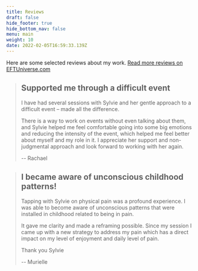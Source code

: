 ```yaml
---
title: Reviews
draft: false
hide_footer: true
hide_bottom_nav: false
menu: main
weight: 10
date: 2022-02-05T16:59:33.139Z
---
```

Here are some selected reviews about my work.  [Read more reviews on EFTUniverse.com](https://eftuniverse.com/practitioners/?slug=sylvieliveinflagstaff-com#review-prac-section)

> ## Supported me through a difficult event
> I have had several sessions with Sylvie and her gentle approach to a difficult event – made all the difference.
> 
> There is a way to work on events without even talking about them, and Sylvie helped me feel comfortable going into some big emotions and reducing the intensity of the event, which helped me feel better about myself and my role in it. I appreciate her support and non-judgmental approach and look forward to working with her again.
> 
> -- Rachael

> ## I became aware of unconscious childhood patterns!
> Tapping with Sylvie on physical pain was a profound experience. I was able to become aware of unconscious patterns that were installed in childhood related to being in pain.
> 
> It gave me clarity and made a reframing possible. Since my session I came up with a new strategy to address my pain which has a direct impact on my level of enjoyment and daily level of pain.
> 
> Thank you Sylvie
> 
> -- Murielle